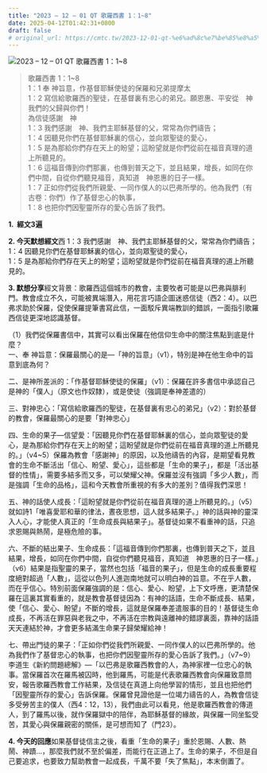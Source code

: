 ```yaml
---
title: "2023 – 12 – 01 QT 歌羅西書 1：1~8"
date: 2025-04-12T01:42:31+0800
draft: false
# original_url: https://cmtc.tw/2023-12-01-qt-%e6%ad%8c%e7%be%85%e8%a5%bf%e6%9b%b8-1%ef%bc%9a18
---
```


![2023 – 12 – 01 QT  歌羅西書 1：1\~8](/images/qt.jpg  "2023 – 12 – 01 QT  歌羅西書 1：1\~8")

> 歌羅西書 1：1\~8  
> 1：1 奉 神旨意，作基督耶穌使徒的保羅和兄弟提摩太  
> 1：2 寫信給歌羅西的聖徒，在基督裏有忠心的弟兄。願恩惠、平安從　神我們的父歸與你們！  
> 為信徒感謝　神  
> 1：3 我們感謝　神、我們主耶穌基督的父，常常為你們禱告；  
> 1：4 因聽見你們在基督耶穌裏的信心，並向眾聖徒的愛心，  
> 1：5 是為那給你們存在天上的盼望；這盼望就是你們從前在福音真理的道上所聽見的。  
> 1：6 這福音傳到你們那裏，也傳到普天之下，並且結果，增長，如同在你們中間，自從你們聽見福音，真知道　神恩惠的日子一樣。  
> 1：7 正如你們從我們所親愛、一同作僕人的以巴弗所學的。他為我們（有古卷：你們）作了基督忠心的執事，  
> 1：8 也把你們因聖靈所存的愛心告訴了我們。

**1.  經文3遍**

**2. 今天默想經文**西 1：3 我們感謝　神、我們主耶穌基督的父，常常為你們禱告；  
1：4 因聽見你們在基督耶穌裏的信心，並向眾聖徒的愛心，  
1：5 是為那給你們存在天上的盼望；這盼望就是你們從前在福音真理的道上所聽見的。

**3. 默想分享**經文背景：歌羅西這個城市的教會，主要牧者可能是以巴弗與腓利門。教會成立不久，可能被異端潛入，用花言巧語企圖迷惑信徒（西2：4）。以巴弗求助於保羅，促使保羅提筆書寫此信，一面駁斥異端教訓的錯誤，一面指引歌羅西信徒更深地認識基督。

（1）我們從保羅書信中，其實可以看出保羅在他信仰生命中的關注焦點到底是什麼？  
一、奉 神旨意：保羅最關心的是—「神的旨意」（v1），特別是神在他生命中的旨意到底為何？

二、是神所差派的：「作基督耶穌使徒的保羅」（v1）：保羅在許多書信中承認自己是神的「僕人」（原文也作奴隸），或是使徒（強調是奉神差遣的）

三、對神忠心：「寫信給歌羅西的聖徒，在基督裏有忠心的弟兄」（v2）：對於基督的教會，保羅最關心的是要「對神忠心」

四、生命的果子—信望愛：「因聽見你們在基督耶穌裏的信心，並向眾聖徒的愛心，是為那給你們存在天上的盼望；這盼望就是你們從前在福音真理的道上所聽見的。」（v4\~5）保羅為教會「感謝神」的原因，以及他禱告的內容，是期望看見教會的生命不斷活出「信心、盼望、愛心」，這些都是「生命的果子」，都是「活出基督的性情」，需要多結多而又多，可以榮耀父神。保羅並沒有強調「多少人數」，而是強調「生命的品格」，這和今天教會所重視的有多大的差別？值得我們深思！

五、神的話使人成長：「這盼望就是你們從前在福音真理的道上所聽見的。」（v5）就如詩1「唯喜愛耶和華的律法，晝夜思想，這人就多結果子。」神的話與神的靈深入人心，才能使人真正的「生命成長與結果子」。基督徒如果不看重神的話，只追求恩賜與熱鬧，是極危險的事。

六、不斷的結出果子、生命成長：「這福音傳到你們那裏，也傳到普天之下，並且結果，增長，如同在你們中間，自從你們聽見福音，真知道　神恩惠的日子一樣。」（v6）結果是指聖靈的果子，當然也包括「福音的果子」，但是生命的成長重要程度絕對超過「人數」，這從以色列人進迦南地就可以明白神的旨意。不在乎人數，而在乎信心。特別前面保羅強調的是：信心、愛心、盼望，上下文呼應，更清楚保羅在這裏其實看重的，就是教會基督徒因為：有神的話語，生命不斷成長、結果，使「信心、愛心、盼望」不斷的增長，這就是保羅奉差遣服事的目的！基督徒生命成長，不再活在罪惡與老我之中，不再活在宗教與遠離神的錯謬裏面，靠神的話語天天連結於神，才會更多結滿生命果子歸榮耀給神！

七、帶出門徒的果子：「正如你們從我們所親愛、一同作僕人的以巴弗所學的。他為我們作了基督忠心的執事，也把你們因聖靈所存的愛心告訴了我們。」（v7\~9）李道生《新約問題總解》—「以巴弗是歌羅西教會的人，為神家裡一位忠心的執事。當保羅首次在羅馬被囚時，他到羅馬，可能是代表歌羅西教會向保羅致意問安，報告歌羅西教會工作結果，及信徒在真道上向他學習的情形，並且也把他們「因聖靈所存的愛心」告訴保羅。保羅曾見證他是一位竭力禱告的人，為教會信徒多受勞苦主的僕人（西4：12，13），我們由此可以看見，他是歌羅西教會的傳道人，到了羅馬以後，就作保羅獄中的陪伴，為耶穌基督的緣故，與保羅一同坐監受苦，其愛心與保羅親密的關係，是可想而知了（門23）。

**4. 今天的回應**如果基督徒信主之後，看重「生命的果子」重於恩賜、人數、熱鬧、神蹟…，那麼我們就不至於偏差，而能行在正道上了。生命的果子，不但是自己要追求，也要致力幫助教會一起成長，千萬不要「失了焦點」，本末倒置了。